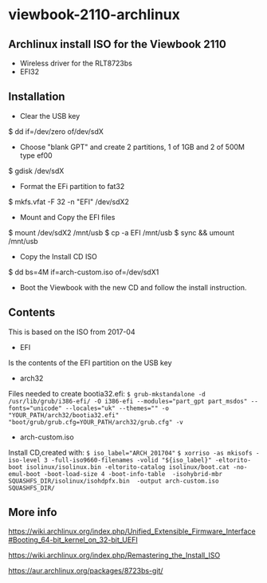 # viewbook-2110-archlinux
## Archlinux install ISO for the Viewbook 2110
- Wireless driver for the RLT8723bs
- EFI32
## Installation
- Clear the USB key

$ dd if=/dev/zero of/dev/sdX
- Choose "blank GPT" and create 2 partitions, 1 of 1GB and 2 of 500M type ef00

$ gdisk /dev/sdX

- Format the EFi partition to fat32

$ mkfs.vfat -F 32 -n "EFI"  /dev/sdX2

- Mount and Copy the EFI files

$ mount /dev/sdX2 /mnt/usb
$ cp -a EFI /mnt/usb
$ sync && umount /mnt/usb

- Copy the Install CD ISO

$ dd bs=4M if=arch-custom.iso of=/dev/sdX1

- Boot the Viewbook with the new CD and follow the install instruction.

## Contents
This is based on the ISO from 2017-04

- EFI 

Is the contents of the EFI partition on the USB key
- arch32 

Files needed to create bootia32.efi:
`$ grub-mkstandalone -d /usr/lib/grub/i386-efi/ -O i386-efi --modules="part_gpt part_msdos" --fonts="unicode" --locales="uk" --themes="" -o  "YOUR_PATH/arch32/bootia32.efi" "boot/grub/grub.cfg=YOUR_PATH/arch32/grub.cfg" -v`

- arch-custom.iso

Install CD,created with:
`$ iso_label="ARCH_201704"`
`$ xorriso -as mkisofs -iso-level 3 -full-iso9660-filenames -volid "${iso_label}" -eltorito-boot isolinux/isolinux.bin -eltorito-catalog isolinux/boot.cat -no-emul-boot -boot-load-size 4 -boot-info-table  -isohybrid-mbr SQUASHFS_DIR/isolinux/isohdpfx.bin  -output arch-custom.iso SQUASHFS_DIR/`

## More info

https://wiki.archlinux.org/index.php/Unified_Extensible_Firmware_Interface#Booting_64-bit_kernel_on_32-bit_UEFI

https://wiki.archlinux.org/index.php/Remastering_the_Install_ISO

https://aur.archlinux.org/packages/8723bs-git/

